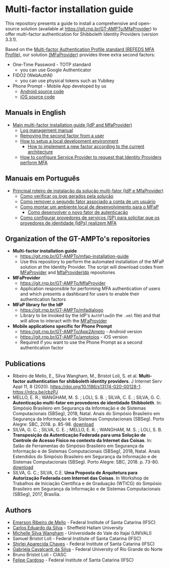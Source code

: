 # Multi-factor installation guide

This repository presents a guide to install a comprehensive and open-source solution (available at https://git.rnp.br/GT-AMPTo/MfaProvider) to offer multi-factor authentication for Shibboleth Identity Providers (version 3.3.1).

Based on the [Multi-factor Authentication Profile standard (REFEDS MFA Profile)](https://refeds.org/profile/mfa), our solution [(MFaProvider)](https://git.rnp.br/GT-AMPTo/MfaProvider) provides three extra second factors:

- One-Time Password - TOTP standard 
  - you can use Google Authenticator
- FIDO2 (WebAuthN)
  - you can use physical tokens such as Yubikey
- Phone Prompt - Mobile App developed by us
  - [Android source code](https://git.rnp.br/GT-AMPTo/App2Ampto) 
  - [iOS source code](https://git.rnp.br/GT-AMPTo/amptoios)

## Manuals in English

- [Main multi-factor installation guide (IdP and MfaProvider)](doc/en/Readme.md)
  - [Log management manual](doc/en/Logs.md) 
  - [Removing the second factor from a user](doc/en/Factor-Removal-Implementation.md)
  - [How to setup a local development environment](doc/en/setup-local-dev.md)
    - [How to implement a new factor according to the current architecture](doc/en/New-Factor.md)
  - [How to configure Service Provider to request that Identity Providers perform MFA](doc/en/sp-mfa.md)

## Manuais em Português

- [Principal roteiro de instalação da solução multi-fator (IdP e MfaProvider)](doc/pt_BR/Readme.md)
  - [Como verificar os *logs* gerados pela solução](doc/pt_BR/Logs.md)
  - [Como remover o segundo fator associado a conta de um usuário](doc/pt_BR/Implementacao-remover-fator.md)
  - [Como montar um ambiente local de desenvolvimento para o MFaP](doc/pt_BR/Ambiente-DEV-local-MFaP.md)
    - [Como desenvolver o novo fator de autenticação](doc/pt_BR/Novo-fator.md)
  - [Como configurar provedores de serviços (SP) para solicitar que os provedores de identidade (IdPs) realizem MFA](doc/pt_BR/sp-mfa.md)

## Organization of the GT-AMPTo's repositories

- **Multi-factor installation guide**
  - https://git.rnp.br/GT-AMPTo/mfap-installation-guide
  - Use this repository to perform the automated installation of the MFaP solution at the Identity Provider. The script will download codes from [MFaProvider](https://git.rnp.br/GT-AMPTo/MfaProvider) and [MfaProviderIdp](https://git.rnp.br/GT-AMPTo/mfadialogo) repositories
- **MFaProvider**
  - https://git.rnp.br/GT-AMPTo/MfaProvider
  - Application responsible for performing MFA authentication of users and which presents a dashboard for users to enable their authentication factors
- **MFaP library for the IdP**
  - https://git.rnp.br/GT-AMPTo/mfadialogo
  - Library to be invoked by the IdP's `AuthFlow`(in the `.xml` file) and that will allow to interact with the [MFaProvider](https://git.rnp.br/GT-AMPTo/MfaProvider)
- **Mobile applications specific for Phone Prompt** 
  - https://git.rnp.br/GT-AMPTo/App2Ampto - Android version
  - https://git.rnp.br/GT-AMPTo/amptoios - iOS version
  - Required if you want to use the Phone Prompt as a second authentication factor


## Publications

- Ribeiro de Mello, E., Silva Wangham, M., Bristot Loli, S. et al. **Multi-factor authentication for shibboleth identity providers**. J Internet Serv Appl 11, 8 (2020). https://doi.org/10.1186/s13174-020-00128-1. https://rdcu.be/cbzPJ
- MELLO, E. R.; WANGHAM, M. S. ; LOLI, S. B. ; SILVA, C. E. ; SILVA, G. C. **Autenticação multi-fator em provedores de identidade Shibboleth**. In: Simpósio Brasileiro em Segurança da Informação e de Sistemas Computacionais (SBSeg), 2018, Natal. Anais do Simpósio Brasileiro em Segurança da Informação e de Sistemas Computacionais (SBSeg). Porto Alegre: SBC, 2018. p. 85-98. [download](https://wordpress.sj.ifsc.edu.br/gtampto/wp-content/uploads/sites/21/2017/05/mello-gt-ampto-sbseg2018.pdf)
- SILVA, G. C. ; SILVA, C. E. ; MELLO, E. R. ; WANGHAM, M. S. ; LOLI, S. B. **Transposição da Autenticação Federada para uma Solução de Controle de Acesso Físico no contexto da Internet das Coisas**. In: Salão de Ferramentas do Simpósio Brasileiro em Segurança da Informação e de Sistemas Computacionais (SBSeg), 2018, Natal. Anais Estendidos do Simpósio Brasileiro em Segurança da Informação e de Sistemas Computacionais (SBSeg). Porto Alegre: SBC, 2018. p. 73-80. [download](https://wordpress.sj.ifsc.edu.br/gtampto/wp-content/uploads/sites/21/2017/05/gtampto-iot-sbseg2018.pdf)
- SILVA, G. C.; SILVA, C.E. **Uma Proposta de Arquitetura para Autorização Federada com Internet das Coisas**. In Workshop de Trabalhos de Iniciação Científica e de Graduação (WTICG) do Simpósio Brasileiro em Segurança da Informação e de Sistemas Computacionais (SBSeg), 2017, Brasília.

## Authors
- [Emerson Ribeiro de Mello](https://github.com/emersonmello) - Federal Institute of Santa Catarina (IFSC)
- [Carlos Eduardo da Silva](https://www.researchgate.net/profile/Carlos_Da_Silva6) - Sheffield Hallam University
- [Michelle Silva Wangham](https://www.researchgate.net/profile/Michelle_Wangham)  - Universidade do Vale do Itajaí (UNIVALI)
- Samuel Bristot Loli - Federal Institute of Santa Catarina (IFSC)
- [Shirlei Aparecida Chaves](https://github.com/shirlei) - Federal Institute of Santa Catarina (IFSC)
- [Gabriela Cavalcanti da Silva](https://github.com/gabicavalcante) - Federal University of Rio Grande do Norte
- Bruno Bristot Loli - CIASC
- [Felipe Cardoso](https://github.com/fpcardoso) - Federal Institute of Santa Catarina (IFSC)